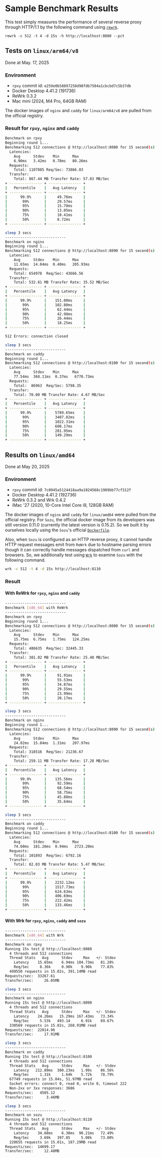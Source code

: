 # Sample Benchmark Results

This test simply measures the performance of several reverse proxy through HTTP/1.1 by the following command using [`rewrk`](https://github.com/lnx-search/rewrk).

```sh:
rewrk -c 512 -t 4 -d 15s -h http://localhost:8080 --pct
```

## Tests on `linux/arm64/v8`

Done at May. 17, 2025

### Environment

- `rpxy` commit id: `e259e0b58897258d98fdb7504a1cbcbd7c5b37db`
- Docker Desktop 4.41.2 (191736)
- ReWrk 0.3.2
- Mac mini (2024, M4 Pro, 64GB RAM)

The docker images of `nginx` and `caddy` for `linux/arm64/v8` are pulled from the official registry.

### Result for `rpxy`, `nginx` and `caddy`

```bash
Benchmark on rpxy
Beginning round 1...
Benchmarking 512 connections @ http://localhost:8080 for 15 second(s)
  Latencies:
    Avg      Stdev    Min      Max
    6.90ms   3.42ms   0.78ms   80.26ms
  Requests:
    Total: 1107885 Req/Sec: 73866.03
  Transfer:
    Total: 867.44 MB Transfer Rate: 57.83 MB/Sec
+ --------------- + --------------- +
|   Percentile    |   Avg Latency   |
+ --------------- + --------------- +
|      99.9%      |     49.76ms     |
|       99%       |     29.57ms     |
|       95%       |     15.78ms     |
|       90%       |     13.05ms     |
|       75%       |     10.41ms     |
|       50%       |     8.72ms      |
+ --------------- + --------------- +

sleep 3 secs
----------------------------
Benchmark on nginx
Beginning round 1...
Benchmarking 512 connections @ http://localhost:8090 for 15 second(s)
  Latencies:
    Avg      Stdev    Min      Max
    11.65ms  14.04ms  0.40ms   205.93ms
  Requests:
    Total: 654978  Req/Sec: 43666.56
  Transfer:
    Total: 532.81 MB Transfer Rate: 35.52 MB/Sec
+ --------------- + --------------- +
|   Percentile    |   Avg Latency   |
+ --------------- + --------------- +
|      99.9%      |    151.00ms     |
|       99%       |    102.80ms     |
|       95%       |     62.44ms     |
|       90%       |     42.98ms     |
|       75%       |     26.44ms     |
|       50%       |     18.25ms     |
+ --------------- + --------------- +

512 Errors: connection closed

sleep 3 secs
----------------------------
Benchmark on caddy
Beginning round 1...
Benchmarking 512 connections @ http://localhost:8100 for 15 second(s)
  Latencies:
    Avg      Stdev    Min      Max
    77.54ms  368.11ms  0.37ms   6770.73ms
  Requests:
    Total:  86963  Req/Sec: 5798.35
  Transfer:
    Total: 70.00 MB Transfer Rate: 4.67 MB/Sec
+ --------------- + --------------- +
|   Percentile    |   Avg Latency   |
+ --------------- + --------------- +
|      99.9%      |    5789.65ms    |
|       99%       |    3407.02ms    |
|       95%       |    1022.31ms    |
|       90%       |    608.17ms     |
|       75%       |    281.95ms     |
|       50%       |    149.29ms     |
+ --------------- + --------------- +
```

## Results on `linux/amd64`

Done at May 20, 2025

### Environment

- `rpxy` commit id: `7c0945a5124418aa9a1024568c1989bb77cf312f`
- Docker Desktop 4.41.2 (192736)
- ReWrk 0.3.2 and Wrk 0.4.2
- iMac '27 (2020, 10-Core Intel Core i9, 128GB RAM)

The docker images of `nginx` and `caddy` for `linux/amd64` were pulled from the official registry. For `Sozu`, the official docker image from its developers was still version 0.11.0 (currently the latest version is 0.15.2). So we built it by ourselves locally using the `Sozu`'s official [`Dockerfile`](https://github.com/sozu-proxy/sozu/blob/main/Dockerfile).

Also, when `Sozu` is configured as an HTTP reverse proxy, it cannot handle HTTP request messages emit from `ReWrk` due to hostname parsing errors though it can correctly handle messages dispatched from `curl` and browsers. So, we additionally test using [`Wrk`](https://github.com/wg/wrk) to examine `Sozu` with the following command.

```bash
wrk -c 512 -t 4 -d 15s http://localhost:8110
```

<!-- ```
ERROR  Error connecting to backend: Could not get cluster id from request: Host not found: http://localhost:8110/: Hostname parsing failed for host http://localhost:8110/: Parsing Error: Error { input: [58, 47, 47, 108, 111, 99, 97, 108, 104, 111, 115, 116, 58, 56, 49, 49, 48, 47], code: Eof }
``` -->

### Result

#### With ReWrk for `rpxy`, `nginx` and `caddy`

```bash
----------------------------
Benchmark [x86_64] with ReWrk
----------------------------
Benchmark on rpxy
Beginning round 1...
Benchmarking 512 connections @ http://localhost:8080 for 15 second(s)
  Latencies:
    Avg      Stdev    Min      Max
    15.75ms  6.75ms   1.75ms   124.25ms
  Requests:
    Total: 486635  Req/Sec: 32445.33
  Transfer:
    Total: 381.02 MB Transfer Rate: 25.40 MB/Sec
+ --------------- + --------------- +
|   Percentile    |   Avg Latency   |
+ --------------- + --------------- +
|      99.9%      |     91.91ms     |
|       99%       |     55.53ms     |
|       95%       |     34.87ms     |
|       90%       |     29.55ms     |
|       75%       |     23.99ms     |
|       50%       |     20.17ms     |
+ --------------- + --------------- +

sleep 3 secs
----------------------------
Benchmark on nginx
Beginning round 1...
Benchmarking 512 connections @ http://localhost:8090 for 15 second(s)
  Latencies:
    Avg      Stdev    Min      Max
    24.02ms  15.84ms  1.31ms   207.97ms
  Requests:
    Total: 318516  Req/Sec: 21236.67
  Transfer:
    Total: 259.11 MB Transfer Rate: 17.28 MB/Sec
+ --------------- + --------------- +
|   Percentile    |   Avg Latency   |
+ --------------- + --------------- +
|      99.9%      |    135.56ms     |
|       99%       |     92.59ms     |
|       95%       |     68.54ms     |
|       90%       |     58.75ms     |
|       75%       |     45.88ms     |
|       50%       |     35.64ms     |
+ --------------- + --------------- +

sleep 3 secs
----------------------------
Benchmark on caddy
Beginning round 1...
Benchmarking 512 connections @ http://localhost:8100 for 15 second(s)
  Latencies:
    Avg      Stdev    Min      Max
    74.60ms  181.26ms  0.94ms   2723.20ms
  Requests:
    Total: 101893  Req/Sec: 6792.16
  Transfer:
    Total: 82.03 MB Transfer Rate: 5.47 MB/Sec
+ --------------- + --------------- +
|   Percentile    |   Avg Latency   |
+ --------------- + --------------- +
|      99.9%      |    2232.12ms    |
|       99%       |    1517.73ms    |
|       95%       |    624.63ms     |
|       90%       |    406.69ms     |
|       75%       |    222.42ms     |
|       50%       |    133.46ms     |
+ --------------- + --------------- +
```

#### With Wrk for `rpxy`, `nginx`, `caddy` and `sozu`

```bash
----------------------------
Benchmark [x86_64] with Wrk
----------------------------
Benchmark on rpxy
Running 15s test @ http://localhost:8080
  4 threads and 512 connections
  Thread Stats   Avg      Stdev     Max   +/- Stdev
    Latency    15.65ms    6.94ms 104.73ms   81.28%
    Req/Sec     8.36k     0.90k    9.90k    77.83%
  499550 requests in 15.02s, 391.14MB read
Requests/sec:  33267.61
Transfer/sec:     26.05MB

sleep 3 secs
----------------------------
Benchmark on nginx
Running 15s test @ http://localhost:8090
  4 threads and 512 connections
  Thread Stats   Avg      Stdev     Max   +/- Stdev
    Latency    24.26ms   15.29ms 167.43ms   73.34%
    Req/Sec     5.53k   493.14     6.91k    69.67%
  330569 requests in 15.02s, 268.91MB read
Requests/sec:  22014.96
Transfer/sec:     17.91MB

sleep 3 secs
----------------------------
Benchmark on caddy
Running 15s test @ http://localhost:8100
  4 threads and 512 connections
  Thread Stats   Avg      Stdev     Max   +/- Stdev
    Latency   212.89ms  300.23ms   1.99s    86.56%
    Req/Sec     1.31k     1.64k    5.72k    78.79%
  67749 requests in 15.04s, 51.97MB read
  Socket errors: connect 0, read 0, write 0, timeout 222
  Non-2xx or 3xx responses: 3686
Requests/sec:   4505.12
Transfer/sec:      3.46MB

sleep 3 secs
----------------------------
Benchmark on sozu
Running 15s test @ http://localhost:8110
  4 threads and 512 connections
  Thread Stats   Avg      Stdev     Max   +/- Stdev
    Latency    34.68ms    6.30ms  90.21ms   72.49%
    Req/Sec     3.69k   397.85     5.08k    73.00%
  220655 requests in 15.01s, 187.29MB read
Requests/sec:  14699.17
Transfer/sec:     12.48MB
```
